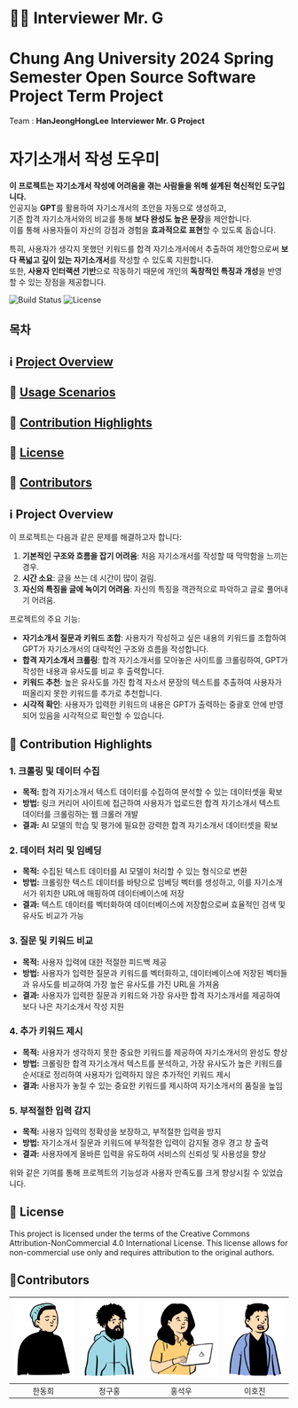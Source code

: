 # <h1>🧑‍🏫 Interviewer Mr. G</h1>

# Chung Ang University 2024 Spring Semester Open Source Software Project Term Project

Team : **HanJeongHongLee** **Interviewer Mr. G Project**


# 자기소개서 작성 도우미


**이 프로젝트는 자기소개서 작성에 어려움을 겪는 사람들을 위해 설계된 혁신적인 도구입니다.**  
인공지능 **GPT**를 활용하여 자기소개서의 초안을 자동으로 생성하고,  
기존 합격 자기소개서와의 비교를 통해 **보다 완성도 높은 문장**을 제안합니다.  
이를 통해 사용자들이 자신의 강점과 경험을 **효과적으로 표현**할 수 있도록 돕습니다.

특히, 사용자가 생각지 못했던 키워드를 합격 자기소개서에서 추출하여 제안함으로써 **보다 폭넓고 깊이 있는 자기소개서**를 작성할 수 있도록 지원합니다.  
또한, **사용자 인터랙션 기반**으로 작동하기 때문에 개인의 **독창적인 특징과 개성**을 반영할 수 있는 장점을 제공합니다.



![Build Status](https://img.shields.io/badge/build-passing-brightgreen)
![License](https://img.shields.io/badge/license-MIT-blue)


## 목차



## ℹ️ [Project Overview](#project-overview)

  

## 🔑 [Usage Scenarios](#usage-scenarios)  



## 🤝 [Contribution Highlights](#contribution-highlights)  



## 📜 [License](#license)  



## 👥 [Contributors](#contributors)  




## ℹ️ Project Overview  


이 프로젝트는 다음과 같은 문제를 해결하고자 합니다:
1. **기본적인 구조와 흐름을 잡기 어려움**: 처음 자기소개서를 작성할 때 막막함을 느끼는 경우.
2. **시간 소요**: 글을 쓰는 데 시간이 많이 걸림.
3. **자신의 특징을 글에 녹이기 어려움**: 자신의 특징을 객관적으로 파악하고 글로 풀어내기 어려움.


프로젝트의 주요 기능:
- **자기소개서 질문과 키워드 조합**: 사용자가 작성하고 싶은 내용의 키워드를 조합하여 GPT가 자기소개서의 대략적인 구조와 흐름을 작성합니다.
- **합격 자기소개서 크롤링**: 합격 자기소개서를 모아놓은 사이트를 크롤링하여, GPT가 작성한 내용과 유사도를 비교 후 출력합니다.
- **키워드 추천**: 높은 유사도를 가진 합격 자소서 문장의 텍스트를 추출하여 사용자가 떠올리지 못한 키워드를 추가로 추천합니다.
- **시각적 확인**: 사용자가 입력한 키워드의 내용은 GPT가 출력하는 중괄호 안에 반영되어 있음을 시각적으로 확인할 수 있습니다.

  
## 🤝 Contribution Highlights

  
### 1. 크롤링 및 데이터 수집
- **목적:** 합격 자기소개서 텍스트 데이터를 수집하여 분석할 수 있는 데이터셋을 확보
- **방법:** 링크 커리어 사이트에 접근하여 사용자가 업로드한 합격 자기소개서 텍스트 데이터를 크롤링하는 웹 크롤러 개발
- **결과:** AI 모델의 학습 및 평가에 필요한 강력한 합격 자기소개서 데이터셋을 확보

### 2. 데이터 처리 및 임베딩
- **목적:** 수집된 텍스트 데이터를 AI 모델이 처리할 수 있는 형식으로 변환
- **방법:** 크롤링한 텍스트 데이터를 바탕으로 임베딩 벡터를 생성하고, 이를 자기소개서가 위치한 URL에 매핑하여 데이터베이스에 저장
- **결과:** 텍스트 데이터를 벡터화하여 데이터베이스에 저장함으로써 효율적인 검색 및 유사도 비교가 가능

### 3. 질문 및 키워드 비교
- **목적:** 사용자 입력에 대한 적절한 피드백 제공
- **방법:** 사용자가 입력한 질문과 키워드를 벡터화하고, 데이터베이스에 저장된 벡터들과 유사도를 비교하여 가장 높은 유사도를 가진 URL을 가져옴
- **결과:** 사용자가 입력한 질문과 키워드와 가장 유사한 합격 자기소개서를 제공하여 보다 나은 자기소개서 작성 지원

### 4. 추가 키워드 제시
- **목적:** 사용자가 생각하지 못한 중요한 키워드를 제공하여 자기소개서의 완성도 향상
- **방법:** 크롤링한 합격 자기소개서 텍스트를 분석하고, 가장 유사도가 높은 키워드를 순서대로 정리하여 사용자가 입력하지 않은 추가적인 키워드 제시
- **결과:** 사용자가 놓칠 수 있는 중요한 키워드를 제시하여 자기소개서의 품질을 높임

### 5. 부적절한 입력 감지
- **목적:** 사용자 입력의 정확성을 보장하고, 부적절한 입력을 방지
- **방법:** 자기소개서 질문과 키워드에 부적절한 입력이 감지될 경우 경고 창 출력
- **결과:** 사용자에게 올바른 입력을 유도하여 서비스의 신뢰성 및 사용성을 향상

위와 같은 기여를 통해 프로젝트의 기능성과 사용자 만족도를 크게 향상시킬 수 있었습니다.
  
  
## 📜 License
This project is licensed under the terms of the Creative Commons Attribution-NonCommercial 4.0 International License.
This license allows for non-commercial use only and requires attribution to the original authors.
  
  


## 👥Contributors
| [![텍스트](/Profile/Han.png)](https://github.com/easthee) | [![텍스트](/Profile/Jeong.png)](https://github.com/9hon9) | [![텍스트](/Profile/Hong.png)](https://github.com/StoneCAU)| [![텍스트](/Profile/Lee.png)](https://github.com/woohoosupernewuser1)  |
|:---:|:---:|:---:|:---:|
| 한동희 | 정구홍 | 홍석우 | 이호진 |
